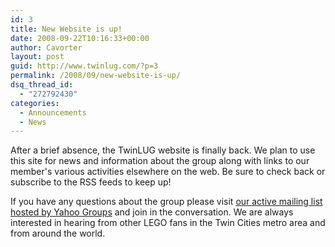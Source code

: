```yaml
---
id: 3
title: New Website is up!
date: 2008-09-22T10:16:33+00:00
author: Cavorter
layout: post
guid: http://www.twinlug.com/?p=3
permalink: /2008/09/new-website-is-up/
dsq_thread_id:
  - "272792430"
categories:
  - Announcements
  - News
---
```

After a brief absence, the TwinLUG website is finally back. We plan to use this site for news and information about the group along with links to our member's various activities elsewhere on the web. Be sure to check back or subscribe to the RSS feeds to keep up!

If you have any questions about the group please visit [our active mailing list hosted by Yahoo Groups](http://groups.yahoo.com/group/TwinLUG/) and join in the conversation. We are always interested in hearing from other LEGO fans in the Twin Cities metro area and from around the world.